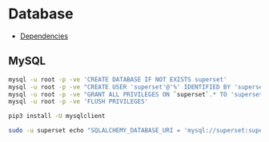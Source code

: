 # Database

- [Dependencies](https://superset.incubator.apache.org/installation.html#database-dependencies)

## MySQL

```sh
mysql -u root -p -ve 'CREATE DATABASE IF NOT EXISTS superset'
mysql -u root -p -ve "CREATE USER 'superset'@'%' IDENTIFIED BY 'superset'"
mysql -u root -p -ve "GRANT ALL PRIVILEGES ON `superset`.* TO 'superset'@'%'"
mysql -u root -p -ve 'FLUSH PRIVILEGES'
```

```sh
pip3 install -U mysqlclient
```

```sh
sudo -u superset echo "SQLALCHEMY_DATABASE_URI = 'mysql://superset:superset@127.0.0.1:3306/superset'" >> /etc/superset/superset_config.py
```
